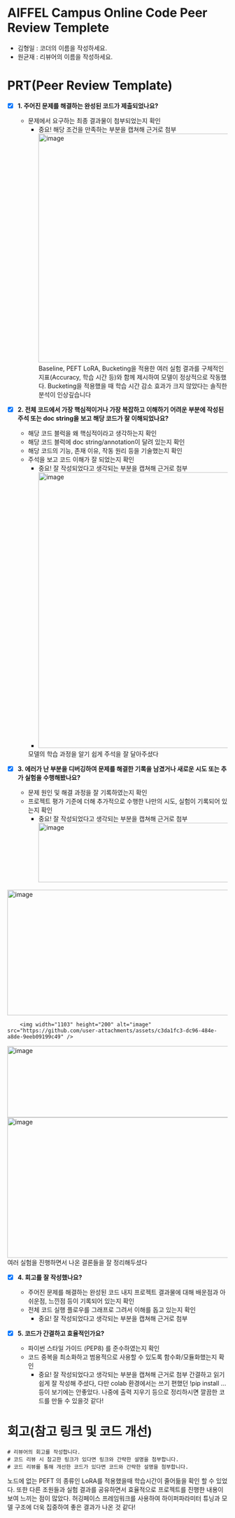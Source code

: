 # AIFFEL Campus Online Code Peer Review Templete
- 김형일 : 코더의 이름을 작성하세요.
- 원균재 : 리뷰어의 이름을 작성하세요.


# PRT(Peer Review Template)
- [X]  **1. 주어진 문제를 해결하는 완성된 코드가 제출되었나요?**
    - 문제에서 요구하는 최종 결과물이 첨부되었는지 확인
        - 중요! 해당 조건을 만족하는 부분을 캡쳐해 근거로 첨부<img width="1119" height="523" alt="image" src="https://github.com/user-attachments/assets/e203e45b-7450-4bc5-a822-022ae201ac3e" />
         Baseline, PEFT LoRA, Bucketing을 적용한 여러 실험 결과를 구체적인 지표(Accuracy, 학습 시간 등)와 함께 제시하여 모델이 정상적으로 작동했다. Bucketing을 적용했을 때 학습 시간 감소 효과가 크지 않았다는 솔직한 분석이 인상깊습니다

    
- [X]  **2. 전체 코드에서 가장 핵심적이거나 가장 복잡하고 이해하기 어려운 부분에 작성된 
주석 또는 doc string을 보고 해당 코드가 잘 이해되었나요?**
    - 해당 코드 블럭을 왜 핵심적이라고 생각하는지 확인
    - 해당 코드 블럭에 doc string/annotation이 달려 있는지 확인
    - 해당 코드의 기능, 존재 이유, 작동 원리 등을 기술했는지 확인
    - 주석을 보고 코드 이해가 잘 되었는지 확인
        - 중요! 잘 작성되었다고 생각되는 부분을 캡쳐해 근거로 첨부
        - <img width="877" height="630" alt="image" src="https://github.com/user-attachments/assets/04a0503b-b808-421d-8085-3a1ff6edd08b" />
        모델의 학습 과정을 알기 쉽게 주석을 잘 달아주셨다

        
- [X]  **3. 에러가 난 부분을 디버깅하여 문제를 해결한 기록을 남겼거나
새로운 시도 또는 추가 실험을 수행해봤나요?**
    - 문제 원인 및 해결 과정을 잘 기록하였는지 확인
    - 프로젝트 평가 기준에 더해 추가적으로 수행한 나만의 시도, 
    실험이 기록되어 있는지 확인
        - 중요! 잘 작성되었다고 생각되는 부분을 캡쳐해 근거로 첨부<img width="708" height="136" alt="image" src="https://github.com/user-attachments/assets/fca4f255-da0d-4655-9ba4-e7fa543161a0" />
<img width="922" height="287" alt="image" src="https://github.com/user-attachments/assets/8eba6f4e-c4c1-49c9-94ae-48ab2a3646f7" />

        <img width="1103" height="200" alt="image" src="https://github.com/user-attachments/assets/c3da1fc3-dc96-484e-a8de-9eeb09199c49" />
<img width="1093" height="163" alt="image" src="https://github.com/user-attachments/assets/2e45aa2d-b5e0-47ec-afc3-04329b8427b4" />
<img width="1023" height="321" alt="image" src="https://github.com/user-attachments/assets/7f8cd249-b9f2-4c22-9ed9-9af289d208d2" />
여러 실험을 진행하면서 나온 결론들을 잘 정리해두셨다

- [X]  **4. 회고를 잘 작성했나요?**
    - 주어진 문제를 해결하는 완성된 코드 내지 프로젝트 결과물에 대해
    배운점과 아쉬운점, 느낀점 등이 기록되어 있는지 확인
    - 전체 코드 실행 플로우를 그래프로 그려서 이해를 돕고 있는지 확인
        - 중요! 잘 작성되었다고 생각되는 부분을 캡쳐해 근거로 첨부

- [X]  **5. 코드가 간결하고 효율적인가요?**
    - 파이썬 스타일 가이드 (PEP8) 를 준수하였는지 확인
    - 코드 중복을 최소화하고 범용적으로 사용할 수 있도록 함수화/모듈화했는지 확인
        - 중요! 잘 작성되었다고 생각되는 부분을 캡쳐해 근거로 첨부
간결하고 읽기 쉽게 잘 작성해 주셨다, 다만 colab 환경에서는 쓰기 편했던 !pip install ... 등이 보기에는 안좋았다. 나중에 출력 지우기 등으로 정리하시면 깔끔한 코드를 만들 수 있을것 같다!

# 회고(참고 링크 및 코드 개선)
```
# 리뷰어의 회고를 작성합니다.
# 코드 리뷰 시 참고한 링크가 있다면 링크와 간략한 설명을 첨부합니다.
# 코드 리뷰를 통해 개선한 코드가 있다면 코드와 간략한 설명을 첨부합니다.
```
 노드에 없는 PEFT 의 종류인 LoRA를 적용했을때 학습시간이 줄어듦을 확인 할 수 있었다. 또한 다른 조원들과 실험 결과를 공유하면서 효율적으로 프로젝트를 진행한 내용이 보여 느끼는 점이 많았다. 
 허깅페이스 프레임워크를 사용하여 하이퍼파라미터 튜닝과 모델 구조에 더욱 집중하여 좋은 결과가 나온 것 같다! 
